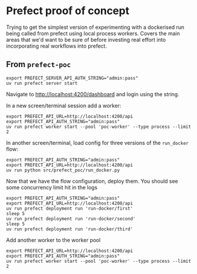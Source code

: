 # Prefect proof of concept

Trying to get the simplest version of experimenting with a dockerised run being called from prefect using local process workers. 
Covers the main areas that we'd want to be sure of before investing real effort into incorporating real workflows into prefect. 

## From `prefect-poc`

```shell
export PREFECT_SERVER_API_AUTH_STRING="admin:pass"
uv run prefect server start
```

Navigate to <http://localhost:4200/dashboard> and login using the string.

In a new screen/terminal session add a worker:

```shell
export PREFECT_API_URL=http://localhost:4200/api
export PREFECT_API_AUTH_STRING="admin:pass"
uv run prefect worker start --pool 'poc-worker' --type process --limit 2
```

In another screen/terminal, load config for three versions of the `run_docker` flow:

```shell
export PREFECT_API_AUTH_STRING="admin:pass"
export PREFECT_API_URL=http://localhost:4200/api
uv run python src/prefect_poc/run_docker.py
```

Now that we have the flow configuration, deploy them. You should see some concurrency limit hit in the logs 

```shell
export PREFECT_API_AUTH_STRING="admin:pass"
export PREFECT_API_URL=http://localhost:4200/api
uv run prefect deployment run 'run-docker/first'
sleep 5 
uv run prefect deployment run 'run-docker/second'
sleep 5 
uv run prefect deployment run 'run-docker/third'
```

Add another worker to the worker pool

```shell
export PREFECT_API_URL=http://localhost:4200/api
export PREFECT_API_AUTH_STRING="admin:pass"
uv run prefect worker start --pool 'poc-worker' --type process --limit 2
```